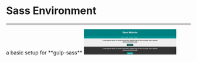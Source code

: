 # Sass Environment
<hr>
a basic setup for **gulp-sass** 


<img src="https://github.com/Similien/Sass_environment/blob/master/src/images/site.png" width=50%>
